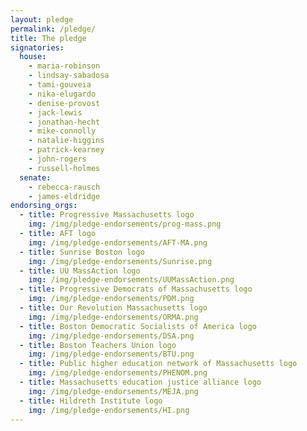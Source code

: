 ```yaml
---
layout: pledge
permalink: /pledge/
title: The pledge
signatories:
  house:
    - maria-robinson
    - lindsay-sabadosa
    - tami-gouveia
    - nika-elugardo
    - denise-provost
    - jack-lewis
    - jonathan-hecht
    - mike-connolly
    - natalie-higgins
    - patrick-kearney
    - john-rogers
    - russell-holmes
  senate:
    - rebecca-rausch
    - james-eldridge
endorsing_orgs:
  - title: Progressive Massachusetts logo
    img: /img/pledge-endorsements/prog-mass.png
  - title: AFT logo
    img: /img/pledge-endorsements/AFT-MA.png
  - title: Sunrise Boston logo
    img: /img/pledge-endorsements/Sunrise.png
  - title: UU MassAction logo
    img: /img/pledge-endorsements/UUMassAction.png
  - title: Progressive Democrats of Massachusetts logo
    img: /img/pledge-endorsements/PDM.png
  - title: Our Revolution Massachusetts logo
    img: /img/pledge-endorsements/ORMA.png
  - title: Boston Democratic Socialists of America logo
    img: /img/pledge-endorsements/DSA.png
  - title: Boston Teachers Union logo
    img: /img/pledge-endorsements/BTU.png
  - title: Public higher education network of Massachusetts logo
    img: /img/pledge-endorsements/PHENOM.png
  - title: Massachusetts education justice alliance logo
    img: /img/pledge-endorsements/MEJA.png
  - title: Hildreth Institute logo
    img: /img/pledge-endorsements/HI.png
---
```

